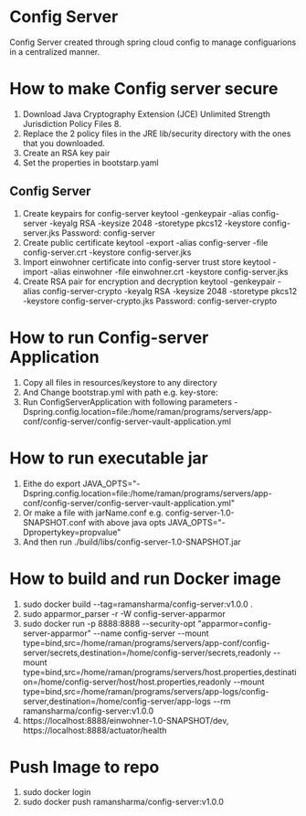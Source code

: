 # Config Server

Config Server created through spring cloud config to manage configuarions in a centralized manner.

How to make Config server secure
================================
1. Download Java Cryptography Extension (JCE) Unlimited Strength Jurisdiction Policy Files 8.
2. Replace the 2 policy files in the JRE lib/security directory with the ones that you downloaded.
3. Create an RSA key pair
4. Set the properties in bootstarp.yaml
    
Config Server
-------------
1. Create keypairs for config-server
 keytool -genkeypair -alias config-server -keyalg RSA -keysize 2048 -storetype pkcs12 -keystore config-server.jks
 Password: config-server
2. Create public certificate
 keytool -export -alias config-server -file config-server.crt -keystore config-server.jks
3. Import einwohner certificate into config-server trust store
 keytool -import -alias einwohner -file einwohner.crt -keystore config-server.jks
4. Create RSA pair for encryption and decryption
  keytool -genkeypair -alias config-server-crypto -keyalg RSA -keysize 2048 -storetype pkcs12 -keystore config-server-crypto.jks
  Password: config-server-crypto

How to run Config-server Application
=====================================
1. Copy all files in resources/keystore to any directory
2. And Change bootstrap.yml with path e.g. key-store:
3. Run ConfigServerApplication with following parameters -Dspring.config.location=file:/home/raman/programs/servers/app-conf/config-server/config-server-vault-application.yml

How to run executable jar
=========================
1. Eithe do export JAVA_OPTS="-Dspring.config.location=file:/home/raman/programs/servers/app-conf/config-server/config-server-vault-application.yml"
2. Or make a file with jarName.conf e.g. config-server-1.0-SNAPSHOT.conf with above java opts JAVA_OPTS="-Dpropertykey=propvalue" 
5. And then run ./build/libs/config-server-1.0-SNAPSHOT.jar

How to build and run Docker image
=================================
1. sudo docker build --tag=ramansharma/config-server:v1.0.0 .
2. sudo apparmor_parser -r -W config-server-apparmor
3. sudo docker run -p 8888:8888 --security-opt "apparmor=config-server-apparmor" --name config-server --mount type=bind,src=/home/raman/programs/servers/app-conf/config-server/secrets,destination=/home/config-server/secrets,readonly --mount type=bind,src=/home/raman/programs/servers/host.properties,destination=/home/config-server/host/host.properties,readonly --mount type=bind,src=/home/raman/programs/servers/app-logs/config-server,destination=/home/config-server/app-logs --rm ramansharma/config-server:v1.0.0
4. https://localhost:8888/einwohner-1.0-SNAPSHOT/dev, https://localhost:8888/actuator/health

Push Image to repo
==================
1. sudo docker login
2. sudo docker push ramansharma/config-server:v1.0.0